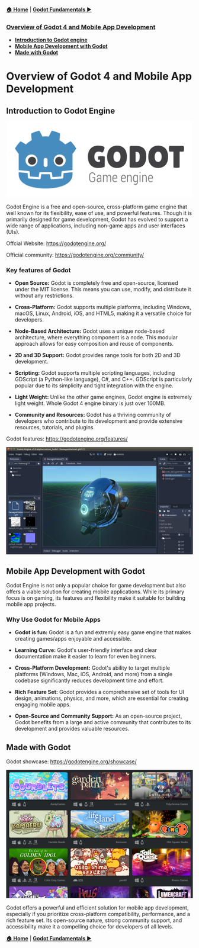[**🏠 Home**](../README.md) | [**Godot Fundamentals ▶️**](../02_Godot_Fundamentals/02_Godot_Fundamentals.md)


### [**Overview of Godot 4 and Mobile App Development**](#overview-of-godot-4-and-mobile-app-development-1)

- [**Introduction to Godot engine**](#introduction-to-godot-engine)
- [**Mobile App Development with Godot**](#mobile-app-development-with-godot)
- [**Made with Godot**](#made-with-godot)



# **Overview of Godot 4 and Mobile App Development**

## **Introduction to Godot Engine**

![godot](./img/Godot_logo.svg)

Godot Engine is a free and open-source, cross-platform game engine that well known for its flexibility, ease of use, and powerful features. Though it is primarily designed for game development, Godot has evolved to support a wide range of applications, including non-game apps and user interfaces (UIs). 

Offcial Website: https://godotengine.org/

Official community: https://godotengine.org/community/

### Key features of Godot

- **Open Source:** Godot is completely free and open-source, licensed under the MIT license. This means you can use, modify, and distribute it without any restrictions.

- **Cross-Platform:** Godot supports multiple platforms, including Windows, macOS, Linux, Android, iOS, and HTML5, making it a versatile choice for developers.

- **Node-Based Architecture:** Godot uses a unique node-based architecture, where everything component is a node. This modular approach allows for easy composition and reuse of components.

- **2D and 3D Support:** Godot provides range tools for both 2D and 3D development.

- **Scripting:** Godot supports multiple scripting languages, including GDScript (a Python-like language), C#, and C++. GDScript is particularly popular due to its simplicity and tight integration with the engine.

- **Light Weight:** Unlike the other game engines, Godot engine is extremely light weight. Whole Godot 4 engine binary is just over 100MB.

- **Community and Resources:** Godot has a thriving community of developers who contribute to its development and provide extensive resources, tutorials, and plugins.


Godot features: https://godotengine.org/features/

![Godot4](./img/image.png)

## **Mobile App Development with Godot**

Godot Engine is not only a popular choice for game development but also offers a viable solution for creating mobile applications. While its primary focus is on gaming, its features and flexibility make it suitable for building mobile app projects.

### Why Use Godot for Mobile Apps

- **Godot is fun:** Godot is a fun and extremly easy game engine that makes creating games/apps enjoyable and accessible.

- **Learning Curve:** Godot's user-friendly interface and clear documentation make it easier to learn for even beginners.

- **Cross-Platform Development:** Godot's ability to target multiple platforms (Windows, Mac, iOS, Android, and more) from a single codebase significantly reduces development time and effort.

- **Rich Feature Set:** Godot provides a comprehensive set of tools for UI design, animations, physics, and more, which are essential for creating engaging mobile apps.

- **Open-Source and Community Support:** As an open-source project, Godot benefits from a large and active community that contributes to its development and provides valuable resources.

## Made with Godot

Godot showcase: https://godotengine.org/showcase/

![made with godot](./img/madewithgodot.png)

Godot offers a powerful and efficient solution for mobile app development, especially if you prioritize cross-platform compatibility, performance, and a rich feature set. Its open-source nature, strong community support, and accessibility make it a compelling choice for developers of all levels.

[**🏠 Home**](../README.md) | [**Godot Fundamentals ▶️**](../02_Godot_Fundamentals/02_Godot_Fundamentals.md)